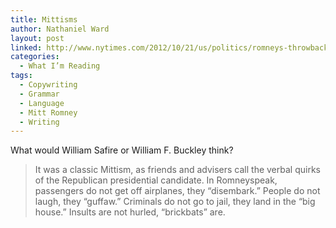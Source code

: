 ```yaml
---
title: Mittisms
author: Nathaniel Ward
layout: post
linked: http://www.nytimes.com/2012/10/21/us/politics/romneys-throwback-language-his-mittisms.html
categories:
  - What I’m Reading
tags:
  - Copywriting
  - Grammar
  - Language
  - Mitt Romney
  - Writing
---
```

What would William Safire or William F. Buckley think?

> It was a classic Mittism, as friends and advisers call the verbal quirks of the Republican presidential candidate. In Romneyspeak, passengers do not get off airplanes, they “disembark.” People do not laugh, they “guffaw.” Criminals do not go to jail, they land in the “big house.” Insults are not hurled, “brickbats” are.